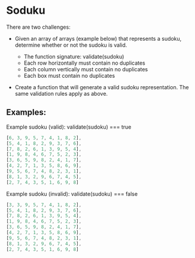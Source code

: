 # Soduku

There are two challenges:

- Given an array of arrays (example below) that represents a sudoku, determine whether or not the sudoku is valid.
  - The function signature: validate(sudoku)
  - Each row horizontally must contain no duplicates
  - Each column vertically must contain no duplicates
  - Each box must contain no duplicates

- Create a function that will generate a valid sudoku representation. The same validation rules apply as above.

## Examples:

Example sudoku (valid): validate(sudoku) === true
```javascript
[6, 3, 9, 5, 7, 4, 1, 8, 2],
[5, 4, 1, 8, 2, 9, 3, 7, 6],
[7, 8, 2, 6, 1, 3, 9, 5, 4],
[1, 9, 8, 4, 6, 7, 5, 2, 3],
[3, 6, 5, 9, 8, 2, 4, 1, 7],
[4, 2, 7, 1, 3, 5, 8, 6, 9],
[9, 5, 6, 7, 4, 8, 2, 3, 1],
[8, 1, 3, 2, 9, 6, 7, 4, 5],
[2, 7, 4, 3, 5, 1, 6, 9, 8]
```

Example sudoku (invalid): validate(sudoku) === false

```javascript
[3, 3, 9, 5, 7, 4, 1, 8, 2],
[5, 4, 1, 8, 2, 9, 3, 7, 6],
[7, 8, 2, 6, 1, 3, 9, 5, 4],
[1, 9, 8, 4, 6, 7, 5, 2, 3],
[3, 6, 5, 9, 8, 2, 4, 1, 7],
[4, 2, 7, 1, 3, 5, 8, 6, 9],
[9, 5, 6, 7, 4, 8, 2, 3, 1],
[8, 1, 3, 2, 9, 6, 7, 4, 5],
[2, 7, 4, 3, 5, 1, 6, 9, 8]
```
